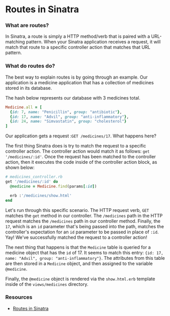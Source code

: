 # Routes in Sinatra

### What are routes?

In Sinatra, a route is simply a HTTP method/verb that is paired with a URL-matching pattern. When your Sinatra application receives a request, it will match that route to a specific controller action that matches that URL pattern.

### What do routes do?

The best way to explain routes is by going through an example. Our application is a medicine application that has a collection of medicines stored in its database.

The hash below represents our database with 3 medicines total.

```ruby
Medicine.all = [
  {id: 7, name: "Penicillin", group: "antibiotic"},
  {id: 17, name: "Advil", group: "anti-inflammatory"},
  {id: 24, name: "Simvastatin", group: "cholesterol"}
]
```

Our application gets a request :`GET /medicines/17`. What happens here?

The first thing Sinatra does is try to match the request to a specific controller action. The controller action would match it as follows: `get '/medicines/:id'`. Once the request has been matched to the controller action, then it executes the code inside of the controller action block, as shown below:

```ruby
# medicines_controller.rb
get '/medicines/:id' do
  @medicine = Medicine.find(params[:id])

  erb :'/medicines/show.html'
end
```

Let's run through this specific scenario. The HTTP request verb, `GET` matches the `get` method in our controller. The `/medicines` path in the HTTP request matches the `/medicines` path in our controller method. Finally, the `17`, which is an `id` parameter that's being passed into the path, matches the controller's expectation for an `id` parameter to be passed in place of `:id`. Yay! We've successfully matched the request to a controller action!

The next thing that happens is that the `Medicine` table is queried for a medicine object that has the `id` of 17. It seems to match this entry: `{id: 17, name: "Advil", group: "anti-inflammatory"}`. The attributes from this table are then stored in a `Medicine` object, and then assigned to the variable `@medicine`.

Finally, the `@medicine` object is rendered via the `show.html.erb` template inside of the `views/medicines` directory.

### Resources
- [Routes in Sinatra](http://www.sinatrarb.com/intro.html#Routes)
